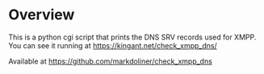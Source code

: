 Overview
========

This is a python cgi script that prints the DNS SRV records used for
XMPP. You can see it running at https://kingant.net/check_xmpp_dns/

Available at https://github.com/markdoliner/check_xmpp_dns
